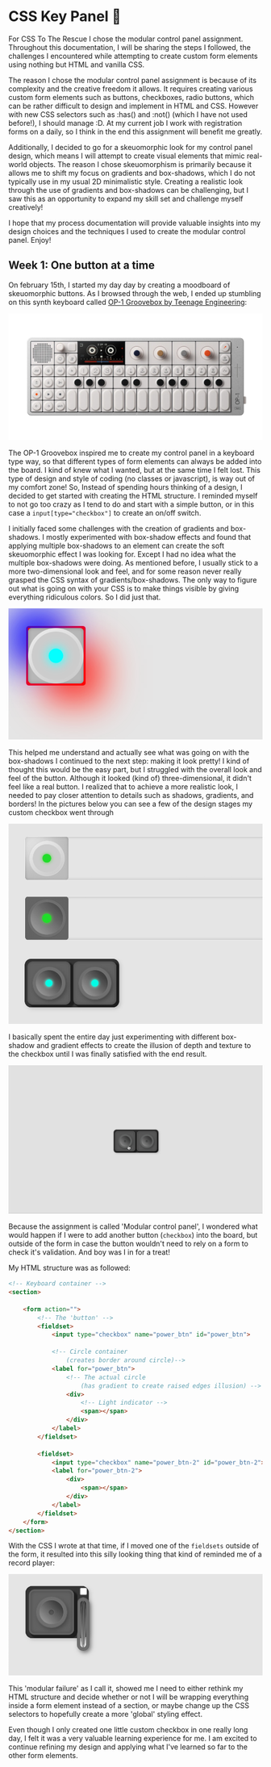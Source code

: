 # CSS Key Panel :art:

For CSS To The Rescue I chose the modular control panel assignment. Throughout this documentation, I will be sharing the steps I followed, the challenges I encountered while attempting to create custom form elements using nothing but HTML and vanilla CSS.

The reason I chose the modular control panel assignment is because of its complexity and the creative freedom it allows. It requires creating various custom form elements such as buttons, checkboxes, radio buttons, which can be rather difficult to design and implement in HTML and CSS. However with new CSS selectors such as :has() and :not() (which I have not used before!), I should manage :D. At my current job I work with registration forms on a daily, so I think in the end this assignment will benefit me greatly. 

Additionally, I decided to go for a skeuomorphic look for my control panel design, which means I will attempt to create visual elements that mimic real-world objects.
The reason I chose skeuomorphism is primarily because it allows me to shift my focus on gradients and box-shadows, which I do not typically use in my usual 2D minimalistic style. Creating a realistic look through the use of gradients and box-shadows can be challenging, but I saw this as an opportunity to expand my skill set and challenge myself creatively!

I hope that my process documentation will provide valuable insights into my design choices and the techniques I used to create the modular control panel. Enjoy!

## Week 1: One button at a time

On february 15th, I started my day day by creating a moodboard of skeuomorphic buttons. As I browsed through the web, I ended up stumbling on this synth keyboard called [OP-1 Groovebox by Teenage Engineering](https://teenage.engineering/products/op-1):

![OP-1 Groovebox](../docs/assets/op1_groovebox.webp)

The OP-1 Groovebox inspired me to create my control panel in a keyboard type way, so that different types of form elements can always be added into the board. I kind of knew what I wanted, but at the same time I felt lost. This type of design and style of coding (no classes or javascript), is way out of my comfort zone! So, Instead of spending hours thinking of a design, I decided to get started with creating the HTML structure. I reminded myself to not go too crazy as I tend to do and start with a simple button, or in this case a `input[type="checkbox"]` to create an on/off switch.

I initially faced some challenges with the creation of gradients and box-shadows. I mostly experimented with box-shadow effects and found that applying multiple box-shadows to an element can create the soft skeuomorphic effect I was looking for. Except I had no idea what the multiple box-shadows were doing. As mentioned before, I usually stick to a more two-dimensional look and feel, and for some reason never really grasped the CSS syntax of gradients/box-shadows. The only way to figure out what is going on with your CSS is to make things visible by giving everything ridiculous colors. So I did just that.

![Multiple box-shadow visualization](../docs/assets/boxshadow-visualization.png)

This helped me understand and actually see what was going on with the box-shadows I continued to the next step: making it look pretty! I kind of thought this would be the easy part, but I struggled with the overall look and feel of the button. Although it looked (kind of) three-dimensional, it didn't feel like a real button. I realized that to achieve a more realistic look, I needed to pay closer attention to details such as shadows, gradients, and borders! In the pictures below you can see a few of the design stages my custom checkbox went through

![Different design stages of the custom checkboxes](../docs/assets/button-design-phases.png)

I basically spent the entire day just experimenting with different box-shadow and gradient effects to create the illusion of depth and texture to the checkbox until I was finally satisfied with the end result.

![Final result of the custom checkbox](../docs/assets/custom-checkbox-demo.gif)

Because the assignment is called 'Modular control panel', I wondered what would happen if I were to add another button (`checkbox`) into the board, but outside of the form in case the button wouldn't need to rely on a form to check it's validation. And boy was I in for a treat!

My HTML structure was as followed:

```html
<!-- Keyboard container -->
<section>

    <form action="">
        <!-- The 'button' -->
        <fieldset>
            <input type="checkbox" name="power_btn" id="power_btn">

            <!-- Circle container 
                (creates border around circle)-->
            <label for="power_btn">
                <!-- The actual circle 
                    (has gradient to create raised edges illusion) -->
                <div>
                    <!-- Light indicator -->
                    <span></span>
                </div>
            </label>
        </fieldset>

        <fieldset>
            <input type="checkbox" name="power_btn-2" id="power_btn-2">
            <label for="power_btn-2">
                <div>
                    <span></span>
                </div>
            </label>
        </fieldset>
    </form>
</section>
```

With the CSS I wrote at that time, if I moved one of the `fieldsets` outside of the form, it resulted into this silly looking thing that kind of reminded me of a record player:

![Modular failure example](../docs/assets/modular-failure.png)

This 'modular failure' as I call it, showed me I need to either rethink my HTML structure and decide whether or not I will be wrapping everything inside a form element instead of a section, or maybe change up the CSS selectors to hopefully create a more 'global' styling effect.

Even though I only created one little custom checkbox in one really long day, I felt it was a very valuable learning experience for me. I am excited to continue refining my design and applying what I've learned so far to the other form elements.